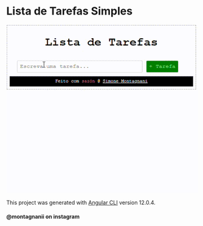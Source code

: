 # Lista de Tarefas Simples

<img src="https://github.com/Smont/to-do-list-angular/blob/main/src/assets/Video_21-06-19_18-07-20.gif?raw=true"/>







This project was generated with [Angular CLI](https://github.com/angular/angular-cli) version 12.0.4.
#### @montagnanii on instagram
